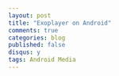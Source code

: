 ```yaml
---
layout: post
title: "Exoplayer on Android"
comments: true
categories: blog
published: false
disqus: y
tags: Android Media
---
```

